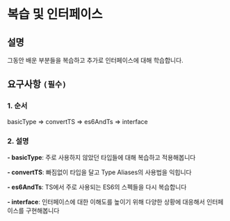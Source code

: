 # 복습 및 인터페이스

## 설명

그동안 배운 부분들을 복습하고 추가로 인터페이스에 대해 학습합니다.

## 요구사항 `(필수)`

### 1. 순서

basicType => convertTS => es6AndTs => interface

### 2. 설명

**- basicType**: 주로 사용하지 않았던 타입들에 대해 복습하고 적용해봅니다

**- convertTS**: 빠짐없이 타입을 달고 Type Aliases의 사용법을 익힙니다

**- es6AndTs**: TS에서 주로 사용되는 ES6의 스펙들을 다시 복습합니다

**- interface**: 인터페이스에 대한 이해도를 높이기 위해 다양한 상황에 대응해서 인터페이스를 구현해봅니다
